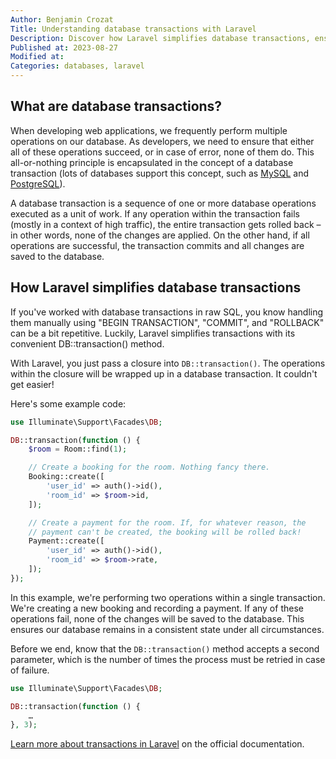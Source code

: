 ```yaml
---
Author: Benjamin Crozat
Title: Understanding database transactions with Laravel
Description: Discover how Laravel simplifies database transactions, ensuring all-or-nothing operations and maintaining consistent database state.
Published at: 2023-08-27
Modified at: 
Categories: databases, laravel
---
```


## What are database transactions?

When developing web applications, we frequently perform multiple operations on our database. As developers, we need to ensure that either all of these operations succeed, or in case of error, none of them do. This all-or-nothing principle is encapsulated in the concept of a database transaction (lots of databases support this concept, such as [MySQL](https://dev.mysql.com/doc/refman/8.0/en/commit.html) and [PostgreSQL](https://www.postgresql.org/docs/current/tutorial-transactions.html)).

A database transaction is a sequence of one or more database operations executed as a unit of work. If any operation within the transaction fails (mostly in a context of high traffic), the entire transaction gets rolled back – in other words, none of the changes are applied. On the other hand, if all operations are successful, the transaction commits and all changes are saved to the database.

## How Laravel simplifies database transactions

If you've worked with database transactions in raw SQL, you know handling them manually using "BEGIN TRANSACTION", "COMMIT", and "ROLLBACK" can be a bit repetitive. Luckily, Laravel simplifies transactions with its convenient DB::transaction() method.

With Laravel, you just pass a closure into `DB::transaction()`. The operations within the closure will be wrapped up in a database transaction. It couldn't get easier!

Here's some example code:

```php
use Illuminate\Support\Facades\DB;

DB::transaction(function () {
    $room = Room::find(1);

    // Create a booking for the room. Nothing fancy there.
    Booking::create([
        'user_id' => auth()->id(),
        'room_id' => $room->id,
    ]);

    // Create a payment for the room. If, for whatever reason, the
    // payment can't be created, the booking will be rolled back!
    Payment::create([
        'user_id' => auth()->id(),
        'room_id' => $room->rate,
    ]);
});
```

In this example, we're performing two operations within a single transaction. We're creating a new booking and recording a payment. If any of these operations fail, none of the changes will be saved to the database. This ensures our database remains in a consistent state under all circumstances.

Before we end, know that the `DB::transaction()` method accepts a second parameter, which is the number of times the process must be retried in case of failure.

```php
use Illuminate\Support\Facades\DB;

DB::transaction(function () {
    …
}, 3);
```

[Learn more about transactions in Laravel](https://laravel.com/docs/10.x/database#database-transactions) on the official documentation.